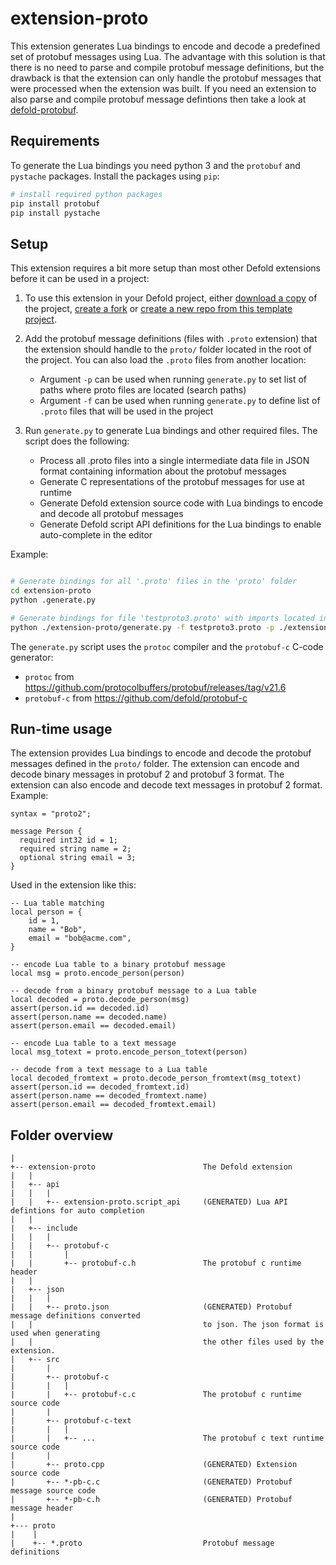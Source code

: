# extension-proto
This extension generates Lua bindings to encode and decode a predefined set of protobuf messages using Lua. The advantage with this solution is that there is no need to parse and compile protobuf message definitions, but the drawback is that the extension can only handle the protobuf messages that were processed when the extension was built. If you need an extension to also parse and compile protobuf message defintions then take a look at [defold-protobuf](https://defold.com/assets/protobuf/).


## Requirements
To generate the Lua bindings you need python 3 and the `protobuf` and `pystache` packages. Install the packages using `pip`:

```sh
# install required python packages
pip install protobuf
pip install pystache
```

## Setup
This extension requires a bit more setup than most other Defold extensions before it can be used in a project:

1. To use this extension in your Defold project, either [download a copy](https://github.com/defold/extension-proto/archive/refs/heads/master.zip) of the project, [create a fork](https://github.com/defold/extension-proto/fork) or [create a new repo from this template project](https://github.com/defold/extension-proto/generate).

2. Add the protobuf message definitions (files with `.proto` extension) that the extension should handle to the `proto/` folder located in the root of the project. You can also load the `.proto` files from another location:
   * Argument `-p` can be used when running `generate.py` to set list of paths where proto files are located (search paths)
   * Argument `-f` can be used when running `generate.py` to define list of `.proto` files that will be used in the project

3. Run `generate.py` to generate Lua bindings and other required files. The script does the following:
   * Process all .proto files into a single intermediate data file in JSON format containing information about the protobuf messages
   * Generate C representations of the protobuf messages for use at runtime
   * Generate Defold extension source code with Lua bindings to encode and decode all protobuf messages
   * Generate Defold script API definitions for the Lua bindings to enable auto-complete in the editor

Example:

```sh

# Generate bindings for all '.proto' files in the 'proto' folder
cd extension-proto
python .generate.py

# Generate bindings for file 'testproto3.proto' with imports located in './extension-proto/proto'
python ./extension-proto/generate.py -f testproto3.proto -p ./extension-proto/proto
```

The `generate.py` script uses the `protoc` compiler and the `protobuf-c` C-code generator:

* `protoc` from https://github.com/protocolbuffers/protobuf/releases/tag/v21.6
* `protobuf-c` from https://github.com/defold/protobuf-c


## Run-time usage
The extension provides Lua bindings to encode and decode the protobuf messages defined in the `proto/` folder. The extension can encode and decode binary messages in protobuf 2 and protobuf 3 format. The extension can also encode and decode text messages in protobuf 2 format. Example:

```
syntax = "proto2";

message Person {
  required int32 id = 1;
  required string name = 2;
  optional string email = 3;
}
```

Used in the extension like this:

```
-- Lua table matching
local person = {
	id = 1,
	name = "Bob",
	email = "bob@acme.com",
}

-- encode Lua table to a binary protobuf message
local msg = proto.encode_person(person)

-- decode from a binary protobuf message to a Lua table
local decoded = proto.decode_person(msg)
assert(person.id == decoded.id)
assert(person.name == decoded.name)
assert(person.email == decoded.email)

-- encode Lua table to a text message
local msg_totext = proto.encode_person_totext(person)

-- decode from a text message to a Lua table
local decoded_fromtext = proto.decode_person_fromtext(msg_totext)
assert(person.id == decoded_fromtext.id)
assert(person.name == decoded_fromtext.name)
assert(person.email == decoded_fromtext.email)
```


## Folder overview

```
|
+-- extension-proto                        The Defold extension
|   |
|   +-- api
|   |   |
|   |   +-- extension-proto.script_api     (GENERATED) Lua API defintions for auto completion
|   |   
|   +-- include
|   |   |
|   |   +-- protobuf-c
|   |       |
|   |       +-- protobuf-c.h               The protobuf c runtime header
|   |   
|   +-- json
|   |   |
|   |   +-- proto.json                     (GENERATED) Protobuf message definitions converted
|   |                                      to json. The json format is used when generating
|   |                                      the other files used by the extension.
|   +-- src                   
|       |
|       +-- protobuf-c
|       |   |
|       |   +-- protobuf-c.c               The protobuf c runtime source code
|       |
|       +-- protobuf-c-text
|       |   |
|       |   +-- ...                        The protobuf c text runtime source code
|       |
|       +-- proto.cpp                      (GENERATED) Extension source code
|       +-- *-pb-c.c                       (GENERATED) Protobuf message source code
|       +-- *-pb-c.h                       (GENERATED) Protobuf message header
|
+--- proto
|    |
|    +-- *.proto                           Protobuf message definitions
```


